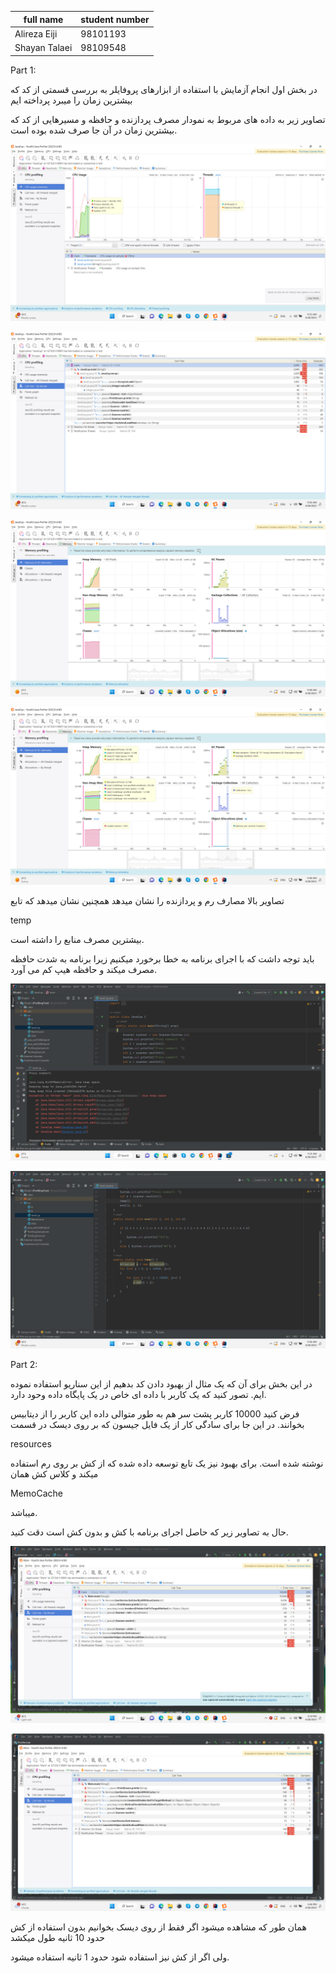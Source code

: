 | full name     | student number |
|---------------|----------------|
| Alireza Eiji  | 98101193       |
| Shayan Talaei | 98109548       |

Part 1:

در بخش اول انجام آزمایش با استفاده از ابزارهای پروفایلر به بررسی قسمتی از کد که بیشترین زمان را میبرد پرداخته ایم

تصاویر زیر به داده های مربوط به نمودار مصرف پردازنده  و حافظه و مسیرهایی از کد که بیشترین زمان در آن جا صرف شده بوده است.

![cpu_usage](./Screenshots/ScreenShots1/cpu_usage.png)

![cpu_per_thread](./Screenshots/ScreenShots1/Cpu_usage_Per_Thread.png)

![memory1](./Screenshots/ScreenShots1/memory_usage_1.png)

![memory2](./Screenshots/ScreenShots1/Memory_usage_2.png)


تصاویر بالا مصارف رم و پردازنده را نشان میدهد همچنین نشان میدهد که تابع 

temp

بیشترین مصرف منابع را داشته است.
 
باید توجه داشت که با اجرای برنامه به خطا برخورد میکنیم زیرا برنامه به شدت حافظه مصرف میکند و حافظه هیپ کم می آورد.

![error](./Screenshots/ScreenShots1/error_in_program.png)

![flameCode](./Screenshots/ScreenShots1/flameCode.png)






Part 2:


در این بخش برای آن که یک مثال از بهبود دادن کد بدهیم از این سناریو استفاده نموده ایم. تصور کنید که یک کاربر با داده ای خاص در یک پایگاه داده وحود دارد.

فرض کنید 10000 کاربر پشت سر هم به طور متوالی داده این کاربر را از دیتابیس بخوانند. در این جا برای سادگی کار از یک فایل جیسون که بر روی دیسک در قسمت

resources 

نوشته شده است. برای بهبود نیز یک تابع توسعه داده شده که از کش بر روی رم استفاده میکند و کلاس کش همان 

MemoCache

میباشد.

حال به تصاویر زیر که حاصل اجرای برنامه با کش و بدون کش است دقت کنید.

![withoutCache](./Screenshots/ScreenShots2/GetUserWithoutCache.png)



![withCache](./Screenshots/ScreenShots2/GetUserWithCache.png)


همان طور که مشاهده میشود اگر فقط از روی دیسک بخوانیم بدون استفاده از کش حدود 10 ثانیه طول میکشد

ولی اگر از کش نیز استفاده شود حدود 1 ثانیه استفاده میشود.